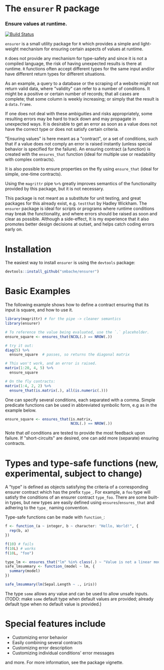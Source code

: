 The `ensurer` R package
=======================

### Ensure values at runtime.

[![Build Status](https://travis-ci.org/smbache/ensurer.png?branch=master)](https://travis-ci.org/smbache/ensurer)

`ensurer` is a small utility package for `R` which provides a simple 
and light-weight mechanism for ensuring certain aspects of values at runtime.

`R` does not provide any mechanism for type-safety and since it is not
a compiled language, the risk of having unexpected results is there at 
runtime. `R` functions often accept different types for the same input and/or 
have different return types for different situations.
 
As an example, a query to a database or the scraping of a website might 
not return valid data, where "validity" can refer to a number of conditions.
It might be a positive or certain number of records; that all cases are complete;
that some column is weekly increasing; or simply that the result is a 
`data.frame`.

If one does not deal with these ambiguities and risks appropriately,
some resulting errors may be hard to track down and may propagate in
unexpected ways. It is desirable to 
get an error as soon as a value does not have the correct type or 
does not satisfy certain criteria.
 
"Ensuring values" is here meant as a "contract", or a set of conditions,
such that if a value does not comply an error is raised instantly
(unless special behavior is specified for the failure). 
An ensuring contract (a function) is created with the `ensures_that` function
(ideal for multiple use or readability with complex contracts). 
 
It is also possible to ensure properties on the fly using `ensure_that`
(ideal for simple, one-time contracts).

Using the `magrittr` pipe `%>%` greatly improves semantics of the
functionality provided by this package, but it is not necessary.

This package is not meant as a substitute for unit testing, and great
packages for this already exist, e.g. `testthat` by Hadley Wickham.
The `ensurer` package is ideal for scripts or programs where runtime
conditions may break the functionality, and where errors should be
raised as soon and clear as possible. Although a side-effect,
It is my experience that it also promotes better design decisions
at outset, and helps catch coding errors early on.

# Installation

The easiest way to install `ensurer` is using the `devtools` package:

```R
devtools::install_github("smbache/ensurer")
```

# Basic Examples

The following example shows how to define a contract ensuring that its input
is square, and how to use it.

```R
library(magrittr) # for the pipe -> cleaner semantics
library(ensurer) 

# To reference the value being evaluated, use the `.` placeholder.
ensure_square <- ensures_that(NCOL(.) == NROW(.))

# try it out: 
diag(5) %>%
  ensure_square  # passes, so returns the diagonal matrix

# This won't work, and an error is raised.
matrix(1:20, 4, 5) %>% 
  ensure_square

# On the fly contracts:
matrix(1:4, 2, 2) %>%
  ensure_that(is.matrix(.), all(is.numeric(.)))
```

One can specify several conditions, each separated with a comma. Simple
predicate functions can be used in abbreviated symbolic form, e.g as in the example below.
```R
ensure_square <- ensures_that(is.matrix, 
                              NCOL(.) == NROW(.))
```

Note that *all* conditions are tested to provide the most feedback upon failure.
If "short-circuits" are desired, one can add more (separate) ensuring contracts.

# Types and type-safe functions (new, experimental, subject to change)
A "type" is defined as objects satisfying the criteria of a corresponding
ensurer contract which has the prefix `type_`.
For example, a `foo` type will satisfy the conditions of
an ensurer contract `type_foo`. There are some built-in types, but
new types are easily defined using `ensures`/`ensures_that` and
adhering to the `type_` naming convention.

Type-safe functions can be made with `function_`:
```R
f <- function_(a ~ integer, b ~ character: "Hello, World!", {
  rep(b, a)
})

f(10) # fails
f(10L) # works
f(10L, "foo")

type_lm <- ensures_that("lm" %in% class(.) ~ "Value is not a linear model.")
safe_lmsummary <- function_(model ~ lm, {
  summary(model)
})

safe_lmsummary(lm(Sepal.Length ~ ., iris))
```

The type `some` allows any value and can be used to allow unsafe inputs.
(TODO: make `some` default type when default values are provided;
already default type when no default value is provided.)
 
# Special features include

* Customizing error behavior
* Easily combining several contracts
* Customizing error description
* Customizing individual conditions' error messages

and more. For more information, see the package vignette.

